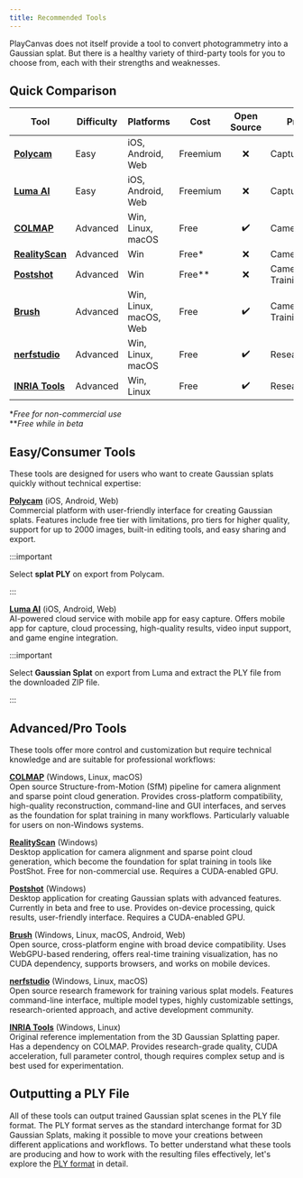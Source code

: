 ```yaml
---
title: Recommended Tools
---
```


PlayCanvas does not itself provide a tool to convert photogrammetry into a Gaussian splat. But there is a healthy variety of third-party tools for you to choose from, each with their strengths and weaknesses.

## Quick Comparison

| Tool | Difficulty | Platforms | Cost | Open Source | Primary Use | Requirements |
|------|------------|-----------|------| :-----: |-------------|--------------|
| [**Polycam**](https://poly.cam/) | Easy | iOS, Android, Web | Freemium | ❌ | Capture + Training | Mobile device |
| [**Luma AI**](https://lumalabs.ai/app) | Easy | iOS, Android, Web | Freemium | ❌ | Capture + Training | Mobile device |
| [**COLMAP**](https://colmap.github.io/) | Advanced | Win, Linux, macOS | Free | ✔️ | Camera Poses | |
| [**RealityScan**](https://www.realityscan.com/) | Advanced | Win | Free* | ❌ | Camera Poses | CUDA GPU |
| [**Postshot**](https://www.jawset.com/) | Advanced | Win | Free** | ❌ | Camera Poses + Training | CUDA GPU |
| [**Brush**](https://github.com/ArthurBrussee/brush) | Advanced | Win, Linux, macOS, Web | Free | ✔️ | Camera Poses + Training | |
| [**nerfstudio**](https://docs.nerf.studio/) | Advanced | Win, Linux, macOS | Free | ✔️ | Research/Training | |
| [**INRIA Tools**](https://repo-sam.inria.fr/fungraph/3d-gaussian-splatting/) | Advanced | Win, Linux | Free | ✔️ | Research/Reference | CUDA GPU |

*_Free for non-commercial use_  
**_Free while in beta_

## Easy/Consumer Tools

These tools are designed for users who want to create Gaussian splats quickly without technical expertise:

[**Polycam**](https://poly.cam/) (iOS, Android, Web)  
Commercial platform with user-friendly interface for creating Gaussian splats. Features include free tier with limitations, pro tiers for higher quality, support for up to 2000 images, built-in editing tools, and easy sharing and export.

:::important

Select **splat PLY** on export from Polycam.

:::

[**Luma AI**](https://lumalabs.ai/app) (iOS, Android, Web)  
AI-powered cloud service with mobile app for easy capture. Offers mobile app for capture, cloud processing, high-quality results, video input support, and game engine integration.

:::important

Select **Gaussian Splat** on export from Luma and extract the PLY file from the downloaded ZIP file.

:::

## Advanced/Pro Tools

These tools offer more control and customization but require technical knowledge and are suitable for professional workflows:

[**COLMAP**](https://colmap.github.io/) (Windows, Linux, macOS)  
Open source Structure-from-Motion (SfM) pipeline for camera alignment and sparse point cloud generation. Provides cross-platform compatibility, high-quality reconstruction, command-line and GUI interfaces, and serves as the foundation for splat training in many workflows. Particularly valuable for users on non-Windows systems.

[**RealityScan**](https://www.realityscan.com/) (Windows)  
Desktop application for camera alignment and sparse point cloud generation, which become the foundation for splat training in tools like PostShot. Free for non-commercial use. Requires a CUDA-enabled GPU.

[**Postshot**](https://www.jawset.com/) (Windows)  
Desktop application for creating Gaussian splats with advanced features. Currently in beta and free to use. Provides on-device processing, quick results, user-friendly interface. Requires a CUDA-enabled GPU.

[**Brush**](https://github.com/ArthurBrussee/brush) (Windows, Linux, macOS, Android, Web)  
Open source, cross-platform engine with broad device compatibility. Uses WebGPU-based rendering, offers real-time training visualization, has no CUDA dependency, supports browsers, and works on mobile devices.

[**nerfstudio**](https://docs.nerf.studio/) (Windows, Linux, macOS)  
Open source research framework for training various splat models. Features command-line interface, multiple model types, highly customizable settings, research-oriented approach, and active development community.

[**INRIA Tools**](https://repo-sam.inria.fr/fungraph/3d-gaussian-splatting/) (Windows, Linux)  
Original reference implementation from the 3D Gaussian Splatting paper. Has a dependency on COLMAP. Provides research-grade quality, CUDA acceleration, full parameter control, though requires complex setup and is best used for experimentation.

## Outputting a PLY File

All of these tools can output trained Gaussian splat scenes in the PLY file format. The PLY format serves as the standard interchange format for 3D Gaussian Splats, making it possible to move your creations between different applications and workflows. To better understand what these tools are producing and how to work with the resulting files effectively, let's explore the [PLY format](../formats/ply.md) in detail.
